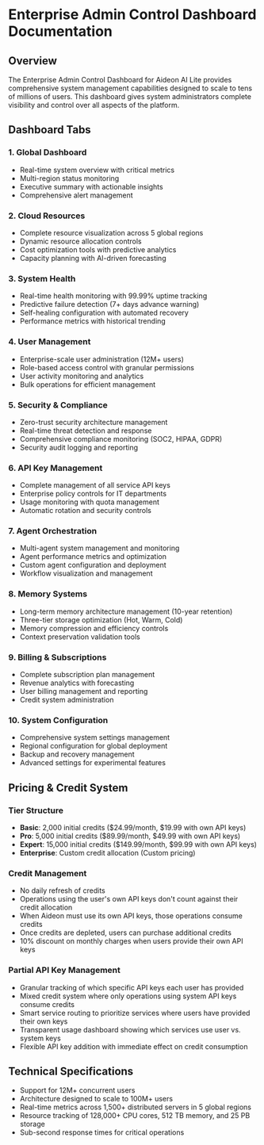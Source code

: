 # Enterprise Admin Control Dashboard Documentation

## Overview

The Enterprise Admin Control Dashboard for Aideon AI Lite provides comprehensive system management capabilities designed to scale to tens of millions of users. This dashboard gives system administrators complete visibility and control over all aspects of the platform.

## Dashboard Tabs

### 1. Global Dashboard
- Real-time system overview with critical metrics
- Multi-region status monitoring
- Executive summary with actionable insights
- Comprehensive alert management

### 2. Cloud Resources
- Complete resource visualization across 5 global regions
- Dynamic resource allocation controls
- Cost optimization tools with predictive analytics
- Capacity planning with AI-driven forecasting

### 3. System Health
- Real-time health monitoring with 99.99% uptime tracking
- Predictive failure detection (7+ days advance warning)
- Self-healing configuration with automated recovery
- Performance metrics with historical trending

### 4. User Management
- Enterprise-scale user administration (12M+ users)
- Role-based access control with granular permissions
- User activity monitoring and analytics
- Bulk operations for efficient management

### 5. Security & Compliance
- Zero-trust security architecture management
- Real-time threat detection and response
- Comprehensive compliance monitoring (SOC2, HIPAA, GDPR)
- Security audit logging and reporting

### 6. API Key Management
- Complete management of all service API keys
- Enterprise policy controls for IT departments
- Usage monitoring with quota management
- Automatic rotation and security controls

### 7. Agent Orchestration
- Multi-agent system management and monitoring
- Agent performance metrics and optimization
- Custom agent configuration and deployment
- Workflow visualization and management

### 8. Memory Systems
- Long-term memory architecture management (10-year retention)
- Three-tier storage optimization (Hot, Warm, Cold)
- Memory compression and efficiency controls
- Context preservation validation tools

### 9. Billing & Subscriptions
- Complete subscription plan management
- Revenue analytics with forecasting
- User billing management and reporting
- Credit system administration

### 10. System Configuration
- Comprehensive system settings management
- Regional configuration for global deployment
- Backup and recovery management
- Advanced settings for experimental features

## Pricing & Credit System

### Tier Structure
- **Basic**: 2,000 initial credits ($24.99/month, $19.99 with own API keys)
- **Pro**: 5,000 initial credits ($89.99/month, $49.99 with own API keys)
- **Expert**: 15,000 initial credits ($149.99/month, $99.99 with own API keys)
- **Enterprise**: Custom credit allocation (Custom pricing)

### Credit Management
- No daily refresh of credits
- Operations using the user's own API keys don't count against their credit allocation
- When Aideon must use its own API keys, those operations consume credits
- Once credits are depleted, users can purchase additional credits
- 10% discount on monthly charges when users provide their own API keys

### Partial API Key Management
- Granular tracking of which specific API keys each user has provided
- Mixed credit system where only operations using system API keys consume credits
- Smart service routing to prioritize services where users have provided their own keys
- Transparent usage dashboard showing which services use user vs. system keys
- Flexible API key addition with immediate effect on credit consumption

## Technical Specifications

- Support for 12M+ concurrent users
- Architecture designed to scale to 100M+ users
- Real-time metrics across 1,500+ distributed servers in 5 global regions
- Resource tracking of 128,000+ CPU cores, 512 TB memory, and 25 PB storage
- Sub-second response times for critical operations
